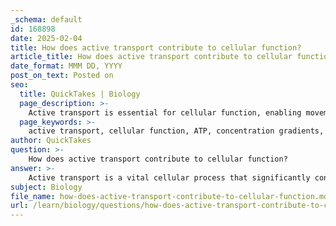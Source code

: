 ```yaml
---
_schema: default
id: 168898
date: 2025-02-04
title: How does active transport contribute to cellular function?
article_title: How does active transport contribute to cellular function?
date_format: MMM DD, YYYY
post_on_text: Posted on
seo:
  title: QuickTakes | Biology
  page_description: >-
    Active transport is essential for cellular function, enabling movement against concentration gradients, maintaining homeostasis, facilitating nutrient uptake, and supporting bulk transport processes.
  page_keywords: >-
    active transport, cellular function, ATP, concentration gradients, homeostasis, nutrient uptake, sodium-potassium pump, cellular communication, bulk transport, endocytosis, exocytosis, energy requirement
author: QuickTakes
question: >-
    How does active transport contribute to cellular function?
answer: >-
    Active transport is a vital cellular process that significantly contributes to cellular function by enabling the movement of ions and molecules against their concentration gradients. This process is essential for maintaining homeostasis, facilitating nutrient uptake, and regulating various physiological activities within the cell. Here’s a detailed overview of how active transport contributes to cellular function:\n\n### 1. Energy Requirement\nActive transport requires energy, typically derived from adenosine triphosphate (ATP). This energy is necessary because substances are moved from areas of lower concentration to areas of higher concentration, which is contrary to the natural flow of diffusion. The hydrolysis of ATP provides the energy needed for this process.\n\n### 2. Mechanisms of Active Transport\nActive transport involves specific transport proteins, known as pumps, which undergo conformational changes to move substances across the cell membrane. For example, the sodium-potassium pump (Na+-K+ pump) actively transports sodium ions out of the cell and potassium ions into the cell. This pump is crucial for maintaining the electrochemical gradient, which is essential for various cellular functions, including nerve impulse transmission and muscle contraction.\n\n### 3. Maintenance of Cellular Homeostasis\nActive transport plays a critical role in maintaining the internal environment of the cell. By regulating the concentrations of ions and other substances, cells can ensure that they have the necessary conditions for metabolic processes. For instance, the sodium-potassium pump helps maintain the necessary concentration gradients of sodium and potassium ions, which are vital for cellular activities.\n\n### 4. Nutrient Uptake\nActive transport allows cells to uptake essential nutrients that may be present in lower concentrations outside the cell. For example, glucose can be transported into cells against its concentration gradient through active transport mechanisms, ensuring that cells have adequate energy sources for metabolism.\n\n### 5. Bulk Transport\nIn addition to ion and small molecule transport, active transport encompasses bulk transport processes such as endocytosis and exocytosis. Endocytosis allows cells to engulf large particles or fluids, while exocytosis enables the release of substances from the cell. Both processes require energy and are crucial for cellular communication and the exchange of materials with the external environment.\n\n### 6. Cellular Communication\nActive transport mechanisms are also involved in cellular signaling and communication. By regulating the concentrations of signaling molecules and ions, cells can respond to external stimuli and communicate with neighboring cells effectively.\n\n### Conclusion\nIn summary, active transport is integral to cellular function as it enables the movement of essential substances against their concentration gradients, maintains homeostasis, facilitates nutrient uptake, and supports bulk transport processes. The energy-dependent nature of active transport ensures that cells can adapt to their environment and perform necessary physiological functions efficiently.
subject: Biology
file_name: how-does-active-transport-contribute-to-cellular-function.md
url: /learn/biology/questions/how-does-active-transport-contribute-to-cellular-function
---
```


&nbsp;